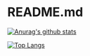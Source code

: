 # README.md


[![Anurag's github stats](https://github-readme-stats.vercel.app/api?username=iamrubayet)](https://github.com/anuraghazra/github-readme-stats)

[![Top Langs](https://github-readme-stats.vercel.app/api/top-langs/?username=iamrubayet&hide=java&langs_count=15)](https://github.com/anuraghazra/github-readme-stats)






